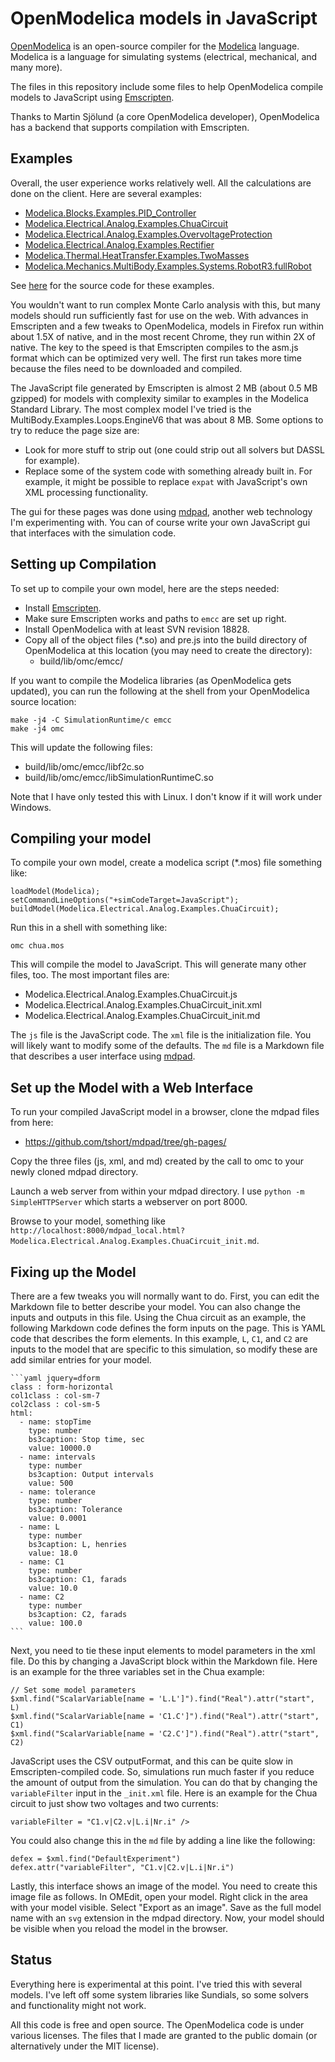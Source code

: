 # OpenModelica models in JavaScript

[OpenModelica](http://openmodelica.org) is an open-source compiler for
the [Modelica](http://modelica.org) language. Modelica is a language for
simulating systems (electrical, mechanical, and many more).

The files in this repository include some files to help OpenModelica
compile models to JavaScript using
[Emscripten](http://emscripten.org/).

Thanks to Martin Sjölund (a core OpenModelica developer), OpenModelica
has a backend that supports compilation with Emscripten. 

## Examples

Overall, the user experience works relatively well. All the
calculations are done on the client. Here are several examples:

- [Modelica.Blocks.Examples.PID_Controller](http://tshort.github.io/mdpad/mdpad.html?Modelica.Blocks.Examples.PID_Controller.md)
- [Modelica.Electrical.Analog.Examples.ChuaCircuit](http://tshort.github.io/mdpad/mdpad.html?Modelica.Electrical.Analog.Examples.ChuaCircuit.md)
- [Modelica.Electrical.Analog.Examples.OvervoltageProtection](http://tshort.github.io/mdpad/mdpad.html?Modelica.Electrical.Analog.Examples.OvervoltageProtection.md)
- [Modelica.Electrical.Analog.Examples.Rectifier](http://tshort.github.io/mdpad/mdpad.html?Modelica.Electrical.Analog.Examples.Rectifier.md)
- [Modelica.Thermal.HeatTransfer.Examples.TwoMasses](http://tshort.github.io/mdpad/mdpad.html?Modelica.Thermal.HeatTransfer.Examples.TwoMasses.md)
- [Modelica.Mechanics.MultiBody.Examples.Systems.RobotR3.fullRobot](http://tshort.github.io/mdpad/mdpad.html?Modelica.Mechanics.MultiBody.Examples.Systems.RobotR3.fullRobot.md)

See [here](https://github.com/tshort/mdpad/tree/gh-pages/) for the
source code for these examples.

You wouldn't want to run complex Monte Carlo analysis with this, but
many models should run sufficiently fast for use on the web. With
advances in Emscripten and a few tweaks to OpenModelica, models in
Firefox run within about 1.5X of native, and in the most recent
Chrome, they run within 2X of native. The key to the speed is that
Emscripten compiles to the asm.js format which can be optimized very
well. The first run takes more time because the files need to be
downloaded and compiled. 

The JavaScript file generated by Emscripten is almost 2 MB (about 0.5
MB gzipped) for models with complexity similar to examples in the
Modelica Standard Library. The most complex model I've tried is the
MultiBody.Examples.Loops.EngineV6 that was about 8 MB. Some options to
try to reduce the page size are:

- Look for more stuff to strip out (one could strip out all solvers but
  DASSL for example).
- Replace some of the system code with something already built in. For
  example, it might be possible to replace `expat` with JavaScript's
  own XML processing functionality.

The gui for these pages was done using
[mdpad](http://tshort.github.io/mdpad/), another web technology I'm
experimenting with. You can of course write your own JavaScript gui
that interfaces with the simulation code.

## Setting up Compilation

To set up to compile your own model, here are the steps needed:

- Install [Emscripten](http://emscripten.org/).
- Make sure Emscripten works and paths to `emcc` are set up right.
- Install OpenModelica with at least SVN revision 18828.
- Copy all of the object files (*.so) and pre.js into the build
  directory of OpenModelica at this location (you may need to create
  the directory):
  - build/lib/omc/emcc/

If you want to compile the Modelica libraries (as OpenModelica gets
updated), you can run the following at the shell from your
OpenModelica source location:

    make -j4 -C SimulationRuntime/c emcc
    make -j4 omc

This will update the following files:
  - build/lib/omc/emcc/libf2c.so
  - build/lib/omc/emcc/libSimulationRuntimeC.so

Note that I have only tested this with Linux. I don't know if it will
work under Windows.

## Compiling your model

To compile your own model, create a modelica script (*.mos) file
something like:
    
    loadModel(Modelica);
    setCommandLineOptions("+simCodeTarget=JavaScript");
    buildModel(Modelica.Electrical.Analog.Examples.ChuaCircuit);

Run this in a shell with something like:

    omc chua.mos

This will compile the model to JavaScript. This will generate many
other files, too. The most important files are:

- Modelica.Electrical.Analog.Examples.ChuaCircuit.js
- Modelica.Electrical.Analog.Examples.ChuaCircuit_init.xml
- Modelica.Electrical.Analog.Examples.ChuaCircuit_init.md

The `js` file is the JavaScript code. The `xml` file is the
initialization file. You will likely want to modify some of the
defaults. The `md` file is a Markdown file that describes a user
interface using [mdpad](http://tshort.github.io/mdpad/).

## Set up the Model with a Web Interface

To run your compiled JavaScript model in a browser, clone the mdpad
files from here:

- https://github.com/tshort/mdpad/tree/gh-pages/

Copy the three files (js, xml, and md) created by the call to omc to
your newly cloned mdpad directory.

Launch a web server from within your mdpad directory. I use `python -m
SimpleHTTPServer` which starts a webserver on port 8000.

Browse to your model, something like
`http://localhost:8000/mdpad_local.html?Modelica.Electrical.Analog.Examples.ChuaCircuit_init.md`.

## Fixing up the Model

There are a few tweaks you will normally want to do. First, you can
edit the Markdown file to better describe your model. You can also
change the inputs and outputs in this file. Using the Chua circuit as
an example, the following Markdown code defines the form inputs on the
page. This is YAML code that describes the form elements. In this
example, `L`, `C1`, and `C2` are inputs to the model that are specific
to this simulation, so modify these are add similar entries for your
model.

    ```yaml jquery=dform
    class : form-horizontal
    col1class : col-sm-7
    col2class : col-sm-5
    html: 
      - name: stopTime
        type: number
        bs3caption: Stop time, sec
        value: 10000.0
      - name: intervals
        type: number
        bs3caption: Output intervals
        value: 500
      - name: tolerance
        type: number
        bs3caption: Tolerance
        value: 0.0001
      - name: L
        type: number
        bs3caption: L, henries
        value: 18.0
      - name: C1
        type: number
        bs3caption: C1, farads
        value: 10.0
      - name: C2
        type: number
        bs3caption: C2, farads
        value: 100.0
    ```

Next, you need to tie these input elements to model parameters in the
xml file. Do this by changing a JavaScript block within the Markdown
file. Here is an example for the three variables set in the Chua
example:

    // Set some model parameters
    $xml.find("ScalarVariable[name = 'L.L']").find("Real").attr("start", L)
    $xml.find("ScalarVariable[name = 'C1.C']").find("Real").attr("start", C1)
    $xml.find("ScalarVariable[name = 'C2.C']").find("Real").attr("start", C2)

JavaScript uses the CSV outputFormat, and this can be quite slow in
Emscripten-compiled code. So, simulations run much faster if you
reduce the amount of output from the simulation. You can do that by
changing the `variableFilter` input in the `_init.xml` file. Here is
an example for the Chua circuit to just show two voltages and two
currents:

    variableFilter = "C1.v|C2.v|L.i|Nr.i" />

You could also change this in the `md` file by adding a line like the
following:

    defex = $xml.find("DefaultExperiment")
    defex.attr("variableFilter", "C1.v|C2.v|L.i|Nr.i")

Lastly, this interface shows an image of the model. You need to create
this image file as follows. In OMEdit, open your model. Right click in
the area with your model visible. Select "Export as an image". Save as
the full model name with an `svg` extension in the mdpad directory.
Now, your model should be visible when you reload the model in the
browser.

## Status

Everything here is experimental at this point. I've tried this with
several models. I've left off some system libraries like Sundials, so
some solvers and functionality might not work.

All this code is free and open source. The OpenModelica code is under
various licenses. The files that I made are granted to the public
domain (or alternatively under the MIT license).
